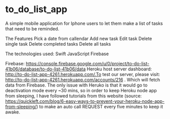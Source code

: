 # to_do_list_app

A simple mobile application for Iphone users to let them make a list of tasks that need to be reminded.

The Features
Pick a date from callendar
Add new task
Edit task
Delete single task
Delete completed tasks
Delete all tasks

The technologies used:
Swift 
JavaScript
Firebase

Firebase: https://console.firebase.google.com/u/0/project/to-do-list-41b06/database/to-do-list-41b06/data
Heroku host server dashboard: http://to-do-list-app-4261.herokuapp.com/.To test our server, please visit: http://to-do-list-app-4261.herokuapp.com/accounts/216 . Which will fetch data from Firebase. The only issue with Heruko is that it would go to deactivation mode every ~30 mins, so in order to keep Heroku node app from sleeping, I have followed tutorials from this website (source: https://quickleft.com/blog/6-easy-ways-to-prevent-your-heroku-node-app-from-sleeping/) to make an auto call REQUEST every five minutes to keep it awake. 

